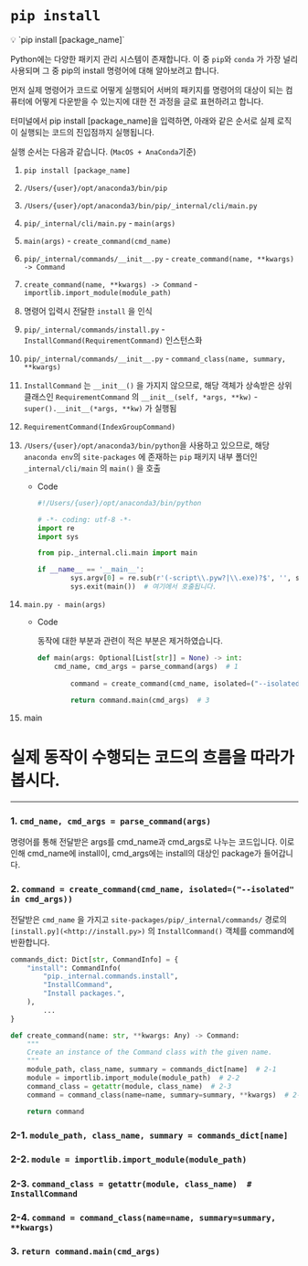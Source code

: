 # `pip install`

<aside> 💡 `pip install [package_name]`

</aside>

Python에는 다양한 패키지 관리 시스템이 존재합니다. 이 중 `pip`와 `conda` 가 가장 널리 사용되며 그 중 pip의 install 명령어에 대해 알아보려고 합니다.

먼저 실제 명령어가 코드로 어떻게 실행되어 서버의 패키지를 명령어의 대상이 되는 컴퓨터에 어떻게 다운받을 수 있는지에 대한 전 과정을 글로 표현하려고 합니다.

터미널에서 pip install [package_name]을 입력하면, 아래와 같은 순서로 실제 로직이 실행되는 코드의 진입점까지 실행됩니다.

실행 순서는 다음과 같습니다. (`MacOS + AnaConda`기준)

1. `pip install [package_name]`

2. `/Users/{user}/opt/anaconda3/bin/pip`

3. `/Users/{user}/opt/anaconda3/bin/pip/_internal/cli/main.py`

4. `pip/_internal/cli/main.py` - `main(args)`

5. `main(args)` - `create_command(cmd_name)`

6. `pip/_internal/commands/__init__.py` - `create_command(name, **kwargs) -> Command`

7. `create_command(name, **kwargs) -> Command` - `importlib.import_module(module_path)`

8. 명령어 입력시 전달한 `install` 을 인식

9. `pip/_internal/commands/install.py` - `InstallCommand(RequirementCommand)` 인스턴스화

10. `pip/_internal/commands/__init__.py` - `command_class(name, summary, **kwargs)`

11. `InstallCommand` 는 `__init__()` 을 가지지 않으므로, 해당 객체가 상속받은 상위 클래스인 `RequirementCommand` 의 `__init__(self, *args, **kw)` - `super().__init__(*args, **kw)` 가 실행됨

12. `RequirementCommand(IndexGroupCommand)`

13. `/Users/{user}/opt/anaconda3/bin/python`을 사용하고 있으므로, 해당 `anaconda env`의 `site-packages` 에 존재하는 `pip` 패키지 내부 폴더인 `_internal/cli/main` 의 `main()` 을 호출

    - Code

        ```python
        #!/Users/{user}/opt/anaconda3/bin/python
        
        # -*- coding: utf-8 -*-
        import re
        import sys
        
        from pip._internal.cli.main import main
        
        if __name__ == '__main__':
        		sys.argv[0] = re.sub(r'(-script\\.pyw?|\\.exe)?$', '', sys.argv[0])
        		sys.exit(main())  # 여기에서 호출됩니다.
        ```

14. `main.py - main(args)`

    - Code

        동작에 대한 부분과 관련이 적은 부분은 제거하였습니다.

        ```python
        def main(args: Optional[List[str]] = None) -> int:
            cmd_name, cmd_args = parse_command(args)  # 1
        		
        		command = create_command(cmd_name, isolated=("--isolated" in cmd_args))  # 2
        		
        		return command.main(cmd_args)  # 3
        ```

15. main

# 실제 동작이 수행되는 코드의 흐름을 따라가봅시다.

------

### 1. `cmd_name, cmd_args = parse_command(args)`

명령어를 통해 전달받은 args를 cmd_name과 cmd_args로 나누는 코드입니다. 이로 인해 cmd_name에 install이, cmd_args에는 install의 대상인 package가 들어갑니다.

### 2. `command = create_command(cmd_name, isolated=("--isolated" in cmd_args))`

전달받은 `cmd_name` 을 가지고 `site-packages/pip/_internal/commands/` 경로의 `[install.py](<http://install.py>)` 의 `InstallCommand()` 객체를 command에 반환합니다.

```python
commands_dict: Dict[str, CommandInfo] = {
    "install": CommandInfo(
        "pip._internal.commands.install",
        "InstallCommand",
        "Install packages.",
    ),
		...
}

def create_command(name: str, **kwargs: Any) -> Command:
    """
    Create an instance of the Command class with the given name.
    """
    module_path, class_name, summary = commands_dict[name]  # 2-1
    module = importlib.import_module(module_path)  # 2-2
    command_class = getattr(module, class_name)  # 2-3
    command = command_class(name=name, summary=summary, **kwargs)  # 2-4

    return command
```

### 2-1. `module_path, class_name, summary = commands_dict[name]`

### 2-2. `module = importlib.import_module(module_path)`

### 2-3. `command_class = getattr(module, class_name)  # InstallCommand`

### 2-4. `command = command_class(name=name, summary=summary, **kwargs)`

### 3. `return command.main(cmd_args)`